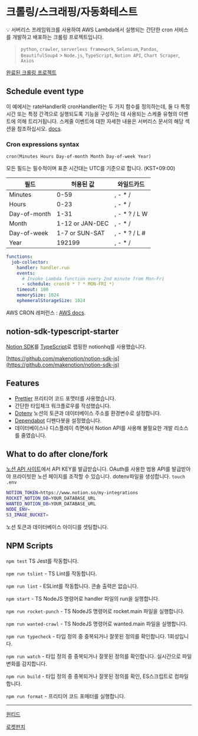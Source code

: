 # 크롤링/스크래핑/자동화테스트

<aside>
💡 서버리스 프레임워크를 사용하여 AWS Lambda에서 실행되는 간단한 cron 서비스를 개발하고 배포하는 크롤링 프로젝트입니다.

</aside>

> `python`, `crawler`, `serverless framework`, `Selenium`, `Pandas`, `BeautifulSoup4` > `Node.js`, `TypeScript`, `Notion API`, `Chart Scraper`, `Axios`

[완료된 크롤링 프로젝트](https://github.com/AndrewDongminYoo/Serverless-Framework-Crawlers/blob/main/doc/크롤링%20스크래핑%20자동화테스트/완료된%20크롤링%20프로젝트.csv)

## Schedule event type

이 예에서는 rateHandler와 cronHandler라는 두 가지 함수를 정의하는데, 둘 다 특정 시간 또는 특정 간격으로 실행되도록 기능을 구성하는 데 사용되는 스케줄 유형의 이벤트에 의해 트리거됩니다. 스케줄 이벤트에 대한 자세한 내용은 서버리스 문서의 해당 섹션을 참조하십시오. [docs](https://serverless.com/framework/docs/providers/aws/events/schedule/).

### Cron expressions syntax

`cron(Minutes Hours Day-of-month Month Day-of-week Year)`

모든 필드는 필수적이며 표준 시간대는 UTC를 기준으로 합니다. (KST+09:00)

| 필드         | 허용된 값       | 와일드카드     |
| ------------ | --------------- | -------------- |
| Minutes      | 0-59            | , - \* /       |
| Hours        | 0-23            | , - \* /       |
| Day-of-month | 1-31            | , - \* ? / L W |
| Month        | 1-12 or JAN-DEC | , - \* /       |
| Day-of-week  | 1-7 or SUN-SAT  | , - \* ? / L # |
| Year         | 192199          | , - \* /       |

```yaml
functions:
  job-collector:
    handler: handler.run
    events:
      # Invoke Lambda function every 2nd minute from Mon-Fri
      - schedule: cron(0 * ? * MON-FRI *)
    timeout: 180
    memorySize: 1024
    ephemeralStorageSize: 1024
```

AWS CRON 레퍼런스 : [AWS docs](https://docs.aws.amazon.com/AmazonCloudWatch/latest/events/ScheduledEvents.html#CronExpressions).

## notion-sdk-typescript-starter

[Notion SDK](https://github.com/makenotion/notion-sdk-js)를 [TypeScript](https://www.typescriptlang.org/)로 랩핑한 notionhq를 사용했습니다.

[https://github.com/makenotion/notion-sdk-js](https://github.com/makenotion/notion-sdk-js)

## Features

- [Prettier](https://prettier.io/) 프리티어 코드 포맷터를 사용했습니다.
- 간단한 타입체크 워크플로우를 작성했습니다.
- [Dotenv](https://www.npmjs.com/package/dotenv) 노션의 토큰과 데이터베이스 주소를 환경변수로 설정합니다.
- [Dependabot](https://docs.github.com/en/code-security/dependabot/dependabot-version-updates/configuring-dependabot-version-updates) 디펜다봇을 설정했습니다.
- 데이터베이스나 디스플레이 측면에서 Notion API를 사용해 불필요한 개발 리소스를 줄였습니다.

## What to do after clone/fork

[노션 API 사이트](https://developers.notion.com/docs/getting-started)에서 API KEY를 발급받습니다. OAuth를 사용한 범용 API를 발급받아야 프라이빗한 노션 페이지를 조작할 수 있습니다. dotenv파일을 생성합니다. `touch .env`

```bash
NOTION_TOKEN=https://www.notion.so/my-integrations
ROCKET_NOTION_DB=YOUR_DATABASE_URL
WANTED_NOTION_DB=YOUR_DATABASE_URL
NODE_ENV=
S3_IMAGE_BUCKET=
```

노션 토큰과 데이터베이스 아이디를 셋팅합니다.

## NPM Scripts

`npm test` TS Jest를 작동합니다.

`npm run tslint` - TS Lint를 작동합니다.

`npm run lint` - ESLint를 작동합니다. 콘솔 출력은 없습니다.

`npm start` - TS NodeJS 명령어로 handler 파일의 run을 실행합니다.

`npm run rocket-punch` - TS NodeJS 명령어로 rocket.main 파일을 실행합니다.

`npm run wanted-crawl` - TS NodeJS 명령어로 wanted.main 파일을 실행합니다.

`npm run typecheck` - 타입 정의 중 중복되거나 잘못된 정의를 확인합니다. 1회성입니다.

`npm run watch` - 타입 정의 중 중복되거나 잘못된 정의를 확인합니다. 실시간으로 파일 변화를 감지합니다.

`npm run build` - 타입 정의 중 중복되거나 잘못된 정의를 확인, ES스크립트로 컴파일합니다.

`npm run format` - 프리티어 코드 포매터를 실행합니다.

---

[원티드](https://github.com/AndrewDongminYoo/Serverless-Framework-Crawlers/blob/main/doc/크롤링%20스크래핑%20자동화테스트/완료된%20크롤링%20프로젝트/원티드%20구인공고%20크롤링.md)

[로켓펀치](https://github.com/AndrewDongminYoo/Serverless-Framework-Crawlers/blob/main/doc/크롤링%20스크래핑%20자동화테스트/완료된%20크롤링%20프로젝트/로켓펀치%20구인공고%20크롤링.md)
